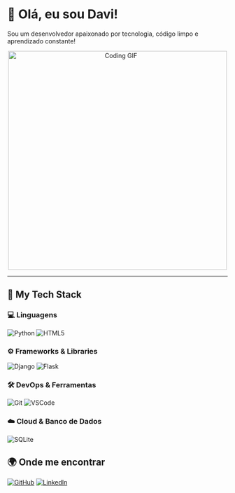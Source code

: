 # 👋 Olá, eu sou **Davi!**

Sou um desenvolvedor apaixonado por tecnologia, código limpo e aprendizado constante!

<p align="center">
  <img src="https://i.imgur.com/q1bV3yC.gif" width="500" alt="Coding GIF">
</p>


---

## 🧠 **My Tech Stack**

### 💻 **Linguagens**
![Python](https://img.shields.io/badge/Python-3776AB?style=for-the-badge&logo=python&logoColor=white)
![HTML5](https://img.shields.io/badge/HTML5-E34F26?style=for-the-badge&logo=html5&logoColor=white)


### ⚙️ **Frameworks & Libraries**
![Django](https://img.shields.io/badge/Django-092E20?style=for-the-badge&logo=django&logoColor=white)
![Flask](https://img.shields.io/badge/Flask-000000?style=for-the-badge&logo=flask&logoColor=white)

### 🛠️ **DevOps & Ferramentas**
![Git](https://img.shields.io/badge/Git-F05033?style=for-the-badge&logo=git&logoColor=white)
![VSCode](https://img.shields.io/badge/VSCode-0078D4?style=for-the-badge&logo=visual-studio-code&logoColor=white)

### ☁️ **Cloud & Banco de Dados**
![SQLite](https://img.shields.io/badge/SQLite-07405E?style=for-the-badge&logo=sqlite&logoColor=white)

## 🌍 **Onde me encontrar**
[![GitHub](https://img.shields.io/badge/GitHub-{Deivide}-181717?style=for-the-badge&logo=github)](https://github.com/Deividelab)
[![LinkedIn](https://img.shields.io/badge/LinkedIn-blue?style=for-the-badge&logo=linkedin&logoColor=white)](https://linkedin.com/in/{username})
